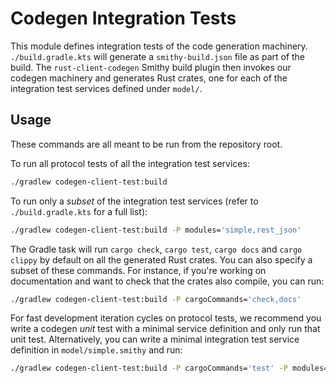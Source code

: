# Codegen Integration Tests

This module defines integration tests of the code generation machinery.
`./build.gradle.kts` will generate a `smithy-build.json` file as part of the
build. The `rust-client-codegen` Smithy build plugin then invokes our codegen
machinery and generates Rust crates, one for each of the integration test
services defined under `model/`.

## Usage

These commands are all meant to be run from the repository root.

To run all protocol tests of all the integration test services:

```sh
./gradlew codegen-client-test:build
```

To run only a _subset_ of the integration test services (refer to
`./build.gradle.kts` for a full list):

```sh
./gradlew codegen-client-test:build -P modules='simple,rest_json'
```

The Gradle task will run `cargo check`, `cargo test`, `cargo docs` and `cargo
clippy` by default on all the generated Rust crates. You can also specify a
subset of these commands. For instance, if you're working on documentation and
want to check that the crates also compile, you can run:

```sh
./gradlew codegen-client-test:build -P cargoCommands='check,docs'
```

For fast development iteration cycles on protocol tests, we recommend you write
a codegen _unit_ test with a minimal service definition and only run that unit
test.  Alternatively, you can write a minimal integration test service
definition in `model/simple.smithy` and run:

```sh
./gradlew codegen-client-test:build -P cargoCommands='test' -P modules='simple'
```
